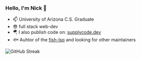 ### Hello, I'm Nick 👋
-  📫 University of Arizona C.S. Graduate 
-  😎 full stack web-dev
-  🪂 I also publish code on: [supplycode.dev](https://www.supplycode.dev)
-  🐟 Auhtor of the [fish-lsp](https://github.com/ndonfris/fish-lsp) and looking for other maintainers 
  
<img align="center" src="https://streak-stats.demolab.com?user=ndonfris&theme=transparent&exclude_days=Sun%2CSat" alt="GitHub Streak" />  






<!--
**ndonfris/ndonfris** is a ✨ _special_ ✨ repository because its `README.md` (this file) appears on your GitHub profile.

Here are some ideas to get you started:

- 🔭 I’m currently working on ...
- 🌱 I’m currently learning ...
- 👯 I’m looking to collaborate on ...
- 🤔 I’m looking for help with ...
- 💬 Ask me about ...
- 📫 How to reach me: ...
- 😄 Pronouns: ...
- ⚡ Fun fact: ...
-->
